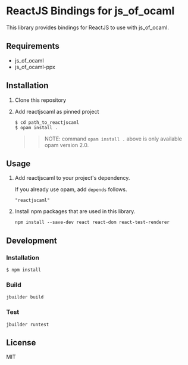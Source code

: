 # ReactJS Bindings for js\_of\_ocaml #
This library provides bindings for ReactJS to use with js\_of\_ocaml.

## Requirements ##

* js\_of\_ocaml
* js\_of\_ocaml-ppx

## Installation ##
1. Clone this repository
1. Add reactjscaml as pinned project

   ```shell
   $ cd path_to_reactjscaml
   $ opam install .
   ```

   >> NOTE: command ``opam install .`` above is only available opam version 2.0.

## Usage ##

1. Add reactjscaml to your project's dependency.

   If you already use opam, add ``depends`` follows.

   ```
   "reactjscaml"
   ```

1. Install npm packages that are used in this library.

    ```shell
    npm install --save-dev react react-dom react-test-renderer
    ```

## Development ##

### Installation ###

```shell
$ npm install
```

### Build ###

```
jbuilder build
```

### Test ###

```
jbuilder runtest
```

## License ##
MIT
